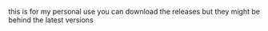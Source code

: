 this is for my personal use you can download the releases but they might be behind the latest versions

